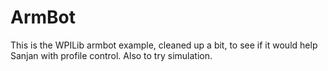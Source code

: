 # ArmBot

This is the WPILib armbot example, cleaned up a bit, to see if it would
help Sanjan with profile control.  Also to try simulation.
